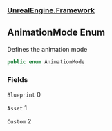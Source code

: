 ### [UnrealEngine.Framework](./UnrealEngine-Framework.md 'UnrealEngine.Framework')
## AnimationMode Enum
Defines the animation mode  
```csharp
public enum AnimationMode
```
### Fields
<a name='UnrealEngine-Framework-AnimationMode-Blueprint'></a>
`Blueprint` 0  
  
  
<a name='UnrealEngine-Framework-AnimationMode-Asset'></a>
`Asset` 1  
  
  
<a name='UnrealEngine-Framework-AnimationMode-Custom'></a>
`Custom` 2  
  
  
